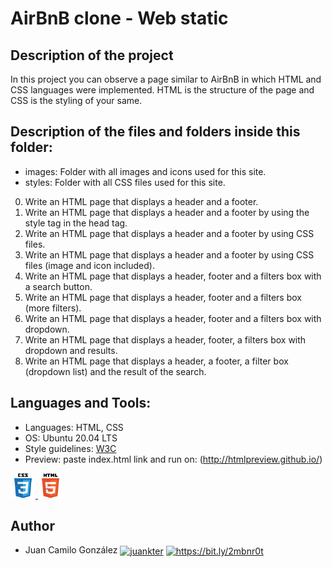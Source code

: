# AirBnB clone - Web static

## Description of the project

In this project you can observe a page similar to AirBnB in which HTML and CSS languages
were implemented. HTML is the structure of the page and CSS is the styling of your same.

## Description of the files and folders inside this folder:

- images: Folder with all images and icons used for this site.
- styles: Folder with all CSS files used for this site.

0. Write an HTML page that displays a header and a footer.
1. Write an HTML page that displays a header and a footer by using the style tag in the head tag.
2. Write an HTML page that displays a header and a footer by using CSS files.
3. Write an HTML page that displays a header and a footer by using CSS files (image and icon included).
4. Write an HTML page that displays a header, footer and a filters box with a search button.
5. Write an HTML page that displays a header, footer and a filters box (more filters).
6. Write an HTML page that displays a header, footer and a filters box with dropdown.
7. Write an HTML page that displays a header, footer, a filters box with dropdown and results.
8. Write an HTML page that displays a header, a footer, a filter box (dropdown list) and the result of the search.


## Languages and Tools:

- Languages: HTML, CSS
- OS: Ubuntu 20.04 LTS
- Style guidelines: [W3C](https://github.com/holbertonschool/W3C-Validator)
- Preview: paste index.html link and run on: (http://htmlpreview.github.io/)

<p align="left"> <a href="https://www.w3schools.com/css/" target="_blank" rel="noreferrer"> <img src="https://raw.githubusercontent.com/devicons/devicon/master/icons/css3/css3-original-wordmark.svg" alt="css3" width="40" height="40"/> </a> <a href="https://www.w3.org/html/" target="_blank" rel="noreferrer"> <img src="https://raw.githubusercontent.com/devicons/devicon/master/icons/html5/html5-original-wordmark.svg" alt="html5" width="40" height="40"/> </a> </p>


## Author

- Juan Camilo González <a href="https://twitter.com/juankter" target="blank"><img align="center" src="https://raw.githubusercontent.com/rahuldkjain/github-profile-readme-generator/master/src/images/icons/Social/twitter.svg" alt="juankter" height="30" width="40" /></a>
<a href="https://bit.ly/2MBNR0t" target="blank"><img align="center" src="https://raw.githubusercontent.com/rahuldkjain/github-profile-readme-generator/master/src/images/icons/Social/linked-in-alt.svg" alt="https://bit.ly/2mbnr0t" height="30" width="40" /></a>
